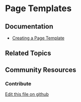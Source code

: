 # Page Templates

## Documentation

* [Creating a Page Template](https://learn.liferay.com/dxp/7.x/en/site-building/creating-pages/adding-pages/creating-a-page-template.html)

## Related Topics

## Community Resources

### Contribute

[Edit this file on github](https://github.com/olafk/controlpanel-documentation-docs/blob/master/md/73en/com_liferay_layout_page_template_admin_web_portlet_LayoutPageTemplatesPortlet/page-templates.md)
